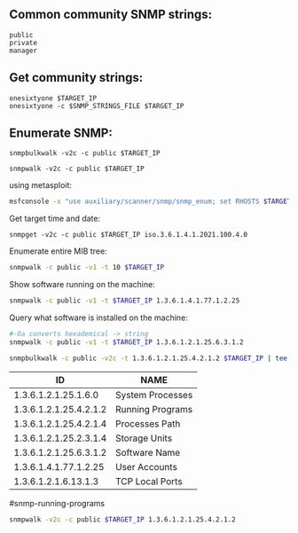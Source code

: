 
Common community SNMP strings:
---
```text
public
private
manager
```

Get community strings:
---
```shell
onesixtyone $TARGET_IP
onesixtyone -c $SNMP_STRINGS_FILE $TARGET_IP
```

Enumerate SNMP:
---
```shell
snmpbulkwalk -v2c -c public $TARGET_IP
```

```shell
snmpwalk -v2c -c public $TARGET_IP
```

using metasploit:

```bash
msfconsole -x "use auxiliary/scanner/snmp/snmp_enum; set RHOSTS $TARGET_IP;run;"
```

Get target time and date:

```
snmpget -v2c -c public $TARGET_IP iso.3.6.1.4.1.2021.100.4.0
```

Enumerate entire MIB tree:

```bash
snmpwalk -c public -v1 -t 10 $TARGET_IP
```

Show software running on the machine:
```bash
snmpwalk -c public -v1 -t $TARGET_IP 1.3.6.1.4.1.77.1.2.25
```

Query what software is installed on the machine:

```bash
#-Oa converts hexademical -> string
snmpwalk -c public -v1 -t $TARGET_IP 1.3.6.1.2.1.25.6.3.1.2
```

```bash
snmpbulkwalk -c public -v2c -t 1.3.6.1.2.1.25.4.2.1.2 $TARGET_IP | tee snmp-running.txt
```

|ID|NAME|
|------------------------|------------------|
| 1.3.6.1.2.1.25.1.6.0   | System Processes | 
| 1.3.6.1.2.1.25.4.2.1.2 | Running Programs |
| 1.3.6.1.2.1.25.4.2.1.4 | Processes Path   |
| 1.3.6.1.2.1.25.2.3.1.4 | Storage Units    |
| 1.3.6.1.2.1.25.6.3.1.2 | Software Name    |
| 1.3.6.1.4.1.77.1.2.25  | User Accounts    |
| 1.3.6.1.2.1.6.13.1.3   | TCP Local Ports  |

#snmp-running-programs
```bash
snmpwalk -v2c -c public $TARGET_IP 1.3.6.1.2.1.25.4.2.1.2
```